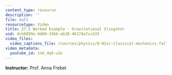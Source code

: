 ```yaml
---
content_type: resource
description: ''
file: null
resourcetype: Video
title: 27.5 Worked Example - Gravitational Slingshot
uid: dcb8899e-4d60-34bb-ab28-46174a7cc433
video_files:
  video_captions_file: /courses/physics/8-01sc-classical-mechanics-fall-2016/week-9-collision-theory/27.5-worked-example-gravitational-slingshot/27.5-worked-example-gravitational-slingshot/1s6_4qX-u2o.vtt
video_metadata:
  youtube_id: 1s6_4qX-u2o
---
```


**Instructor:** Prof. Anna Frebel